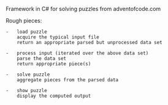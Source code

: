Framework in C# for solving puzzles from adventofcode.com

Rough pieces:

    -   load puzzle
        acquire the typical input file
        return an appropriate parsed but unprocessed data set 

    -   process input (iterated over the above data set)
        parse the data set
        return appropriate piece(s)

    -   solve puzzle
        aggregate pieces from the parsed data

    -   show puzzle
        display the computed output

